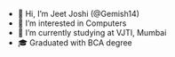 - 👋 Hi, I’m Jeet Joshi (@Gemish14)
- 👀 I’m interested in Computers
- 📖 I’m currently studying at VJTI, Mumbai
- 🎓 Graduated with BCA degree
<!---
GEMISH14/GEMISH14 is a ✨ special ✨ repository because its `README.md` (this file) appears on your GitHub profile.
You can click the Preview link to take a look at your changes.
--->
